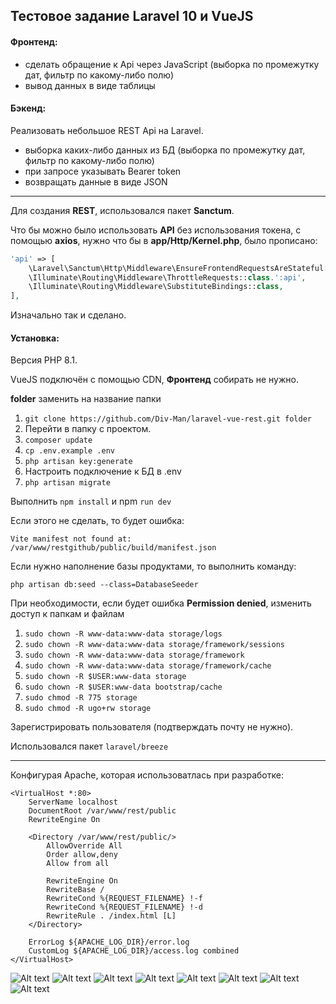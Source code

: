 ## Тестовое задание Laravel 10 и VueJS

#### Фронтенд:

- сделать обращение к Api через JavaScript (выборка по промежутку дат, фильтр по какому-либо полю)
- вывод данных в виде таблицы

#### Бэкенд:

Реализовать небольшое REST Api на Laravel.
- выборка каких-либо данных из БД (выборка по промежутку дат, фильтр по какому-либо полю)
- при запросе указывать Bearer token
- возвращать данные в виде JSON


***
Для создания **REST**, использовался пакет **Sanctum**.

Что бы можно было использовать **API** без использования токена, c помощью **axios**, нужно что бы в **app/Http/Kernel.php**, было прописано:

```php
'api' => [
    \Laravel\Sanctum\Http\Middleware\EnsureFrontendRequestsAreStateful::class,
    \Illuminate\Routing\Middleware\ThrottleRequests::class.':api',
    \Illuminate\Routing\Middleware\SubstituteBindings::class,
],
```

Изначально так и сделано. 

#### Установка:

Версия PHP 8.1.

VueJS подключён с помощью CDN, **Фронтенд** собирать не нужно.

**folder** заменить на название папки

1. ```git clone https://github.com/Div-Man/laravel-vue-rest.git folder```
2. Перейти в папку с проектом.
3. ```composer update```
4. ```cp .env.example .env```
5. ```php artisan key:generate```
6. Настроить подключение к БД в .env
7. ```php artisan migrate```


Выполнить ```npm install``` и npm ```run dev```

Если этого не сделать, то будет ошибка:

```Vite manifest not found at: /var/www/restgithub/public/build/manifest.json```

Если нужно наполнение базы продуктами, то выполнить команду:

```php artisan db:seed --class=DatabaseSeeder```

При необходимости, если будет ошибка **Permission denied**, изменить доступ к папкам и файлам

1. ```sudo chown -R www-data:www-data storage/logs```
2. ```sudo chown -R www-data:www-data storage/framework/sessions```
3. ```sudo chown -R www-data:www-data storage/framework```
4. ```sudo chown -R www-data:www-data storage/framework/cache```
5. ```sudo chown -R $USER:www-data storage```
6. ```sudo chown -R $USER:www-data bootstrap/cache```
7. ```sudo chmod -R 775 storage```
8. ```sudo chmod -R ugo+rw storage```

Зарегистрировать пользователя (подтверждать почту не нужно).

Использовался пакет ```laravel/breeze```

***
Конфигурая Apache, которая использоватлась при разработке:

```
<VirtualHost *:80>
    ServerName localhost
    DocumentRoot /var/www/rest/public
    RewriteEngine On

    <Directory /var/www/rest/public/>
        AllowOverride All
        Order allow,deny
        Allow from all

        RewriteEngine On
        RewriteBase /
        RewriteCond %{REQUEST_FILENAME} !-f
        RewriteCond %{REQUEST_FILENAME} !-d
        RewriteRule . /index.html [L]
    </Directory>

    ErrorLog ${APACHE_LOG_DIR}/error.log
    CustomLog ${APACHE_LOG_DIR}/access.log combined
</VirtualHost>
```

![Alt text](https://github.com/Div-Man/laravel-vue-rest/blob/master/public/img/rest1.png)
![Alt text](https://github.com/Div-Man/laravel-vue-rest/blob/master/public/img/rest2.png)
![Alt text](https://github.com/Div-Man/laravel-vue-rest/blob/master/public/img/rest3.png)
![Alt text](https://github.com/Div-Man/laravel-vue-rest/blob/master/public/img/rest4.png)
![Alt text](https://github.com/Div-Man/laravel-vue-rest/blob/master/public/img/rest5.png)
![Alt text](https://github.com/Div-Man/laravel-vue-rest/blob/master/public/img/rest6.png)
![Alt text](https://github.com/Div-Man/laravel-vue-rest/blob/master/public/img/rest7.png)
![Alt text](https://github.com/Div-Man/laravel-vue-rest/blob/master/public/img/rest8.png)



